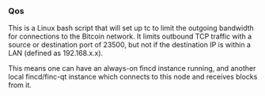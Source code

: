 ### Qos ###

This is a Linux bash script that will set up tc to limit the outgoing bandwidth for connections to the Bitcoin network. It limits outbound TCP traffic with a source or destination port of 23500, but not if the destination IP is within a LAN (defined as 192.168.x.x).

This means one can have an always-on fincd instance running, and another local fincd/finc-qt instance which connects to this node and receives blocks from it.
